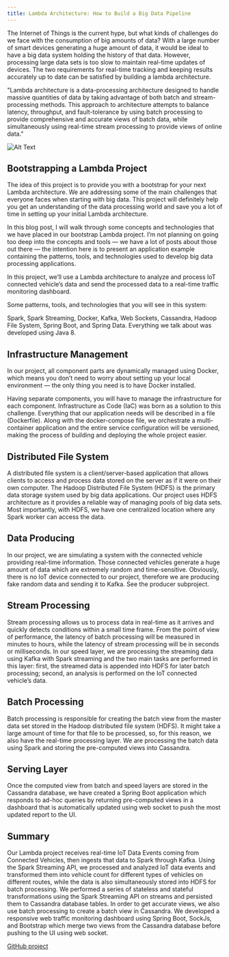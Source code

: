 ```yaml
---
title: Lambda Architecture: How to Build a Big Data Pipeline
---
```


The Internet of Things is the current hype, but what kinds of challenges do we face with the consumption of big amounts of data? With a large number of smart devices generating a huge amount of data, it would be ideal to have a big data system holding the history of that data. However, processing large data sets is too slow to maintain real-time updates of devices. The two requirements for real-time tracking and keeping results accurately up to date can be satisfied by building a lambda architecture.

"Lambda architecture is a data-processing architecture designed to handle massive quantities of data by taking advantage of both batch and stream-processing methods. This approach to architecture attempts to balance latency, throughput, and fault-tolerance by using batch processing to provide comprehensive and accurate views of batch data, while simultaneously using real-time stream processing to provide views of online data."

![Alt Text](https://dev-to-uploads.s3.amazonaws.com/uploads/articles/9irng3z4uc3aizlt907g.png)

## Bootstrapping a Lambda Project
The idea of this project is to provide you with a bootstrap for your next Lambda architecture. We are addressing some of the main challenges that everyone faces when starting with big data. This project will definitely help you get an understanding of the data processing world and save you a lot of time in setting up your initial Lambda architecture.

In this blog post, I will walk through some concepts and technologies that we have placed in our bootstrap Lambda project. I’m not planning on going too deep into the concepts and tools — we have a lot of posts about those out there — the intention here is to present an application example containing the patterns, tools, and technologies used to develop big data processing applications.

In this project, we’ll use a Lambda architecture to analyze and process IoT connected vehicle’s data and send the processed data to a real-time traffic monitoring dashboard.

Some patterns, tools, and technologies that you will see in this system:

Spark, Spark Streaming, Docker, Kafka, Web Sockets, Cassandra, Hadoop File System, Spring Boot, and Spring Data. Everything we talk about was developed using Java 8.

## Infrastructure Management
In our project, all component parts are dynamically managed using Docker, which means you don’t need to worry about setting up your local environment — the only thing you need is to have Docker installed.

Having separate components, you will have to manage the infrastructure for each component. Infrastructure as Code (IaC) was born as a solution to this challenge. Everything that our application needs will be described in a file (Dockerfile). Along with the docker-compose file, we orchestrate a multi-container application and the entire service configuration will be versioned, making the process of building and deploying the whole project easier.

## Distributed File System
A distributed file system is a client/server-based application that allows clients to access and process data stored on the server as if it were on their own computer. The Hadoop Distributed File System (HDFS) is the primary data storage system used by big data applications. Our project uses HDFS architecture as it provides a reliable way of managing pools of big data sets. Most importantly, with HDFS, we have one centralized location where any Spark worker can access the data.

## Data Producing
In our project, we are simulating a system with the connected vehicle providing real-time information. Those connected vehicles generate a huge amount of data which are extremely random and time-sensitive. Obviously, there is no IoT device connected to our project, therefore we are producing fake random data and sending it to Kafka. See the producer subproject.

## Stream Processing
Stream processing allows us to process data in real-time as it arrives and quickly detects conditions within a small time frame. From the point of view of performance, the latency of batch processing will be measured in minutes to hours, while the latency of stream processing will be in seconds or milliseconds. In our speed layer, we are processing the streaming data using Kafka with Spark streaming and the two main tasks are performed in this layer: first, the streamed data is appended into HDFS for later batch processing; second, an analysis is performed on the IoT connected vehicle’s data.

## Batch Processing
Batch processing is responsible for creating the batch view from the master data set stored in the Hadoop distributed file system (HDFS). It might take a large amount of time for that file to be processed, so, for this reason, we also have the real-time processing layer. We are processing the batch data using Spark and storing the pre-computed views into Cassandra.

## Serving Layer
Once the computed view from batch and speed layers are stored in the Cassandra database, we have created a Spring Boot application which responds to ad-hoc queries by returning pre-computed views in a dashboard that is automatically updated using web socket to push the most updated report to the UI.

## Summary
Our Lambda project receives real-time IoT Data Events coming from Connected Vehicles, then ingests that data to Spark through Kafka. Using the Spark Streaming API, we processed and analyzed IoT data events and transformed them into vehicle count for different types of vehicles on different routes, while the data is also simultaneously stored into HDFS for batch processing. We performed a series of stateless and stateful transformations using the Spark Streaming API on streams and persisted them to Cassandra database tables. In order to get accurate views, we also use batch processing to create a batch view in Cassandra. We developed a responsive web traffic monitoring dashboard using Spring Boot, SockJs, and Bootstrap which merge two views from the Cassandra database before pushing to the UI using web socket.

[GitHub project](https://github.com/apssouza22/lambda-arch)